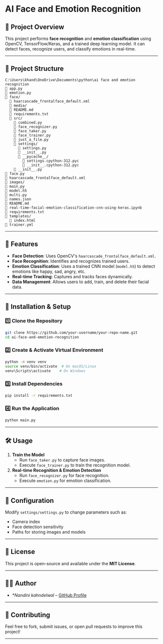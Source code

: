 # AI Face and Emotion Recognition

## 📌 Project Overview
This project performs **face recognition** and **emotion classification** using OpenCV, TensorFlow/Keras, and a trained deep learning model. It can detect faces, recognize users, and classify emotions in real-time.

---

## 📂 Project Structure

```
C:\Users\khand\OneDrive\Documents\python\ai face and emotion recognition
📄 app.py
📄 emotion.py
📂 face/
  📄 haarcascade_frontalface_default.xml
  📂 media/
  📄 README.md
  📄 requirements.txt
  📂 src/
    📄 combined.py
    📄 face_recognizer.py
    📄 face_taker.py
    📄 face_trainer.py
    📄 just_a_file.py
    📂 settings/
      📄 settings.py
      📄 __init__.py
      📂 __pycache__/
        📄 settings.cpython-312.pyc
        📄 __init__.cpython-312.pyc
    📄 __init__.py
📄 face.py
📄 haarcascade_frontalface_default.xml
📂 images/
📄 main.py
📄 model.h5
📄 multi.py
📄 names.json
📄 README.md
📄 real-time-facial-emotion-classification-cnn-using-keras.ipynb
📄 requirements.txt
📂 templates/
  📄 index.html
📄 trainer.yml
```

---

## 🚀 Features
- **Face Detection**: Uses OpenCV's `haarcascade_frontalface_default.xml`.
- **Face Recognition**: Identifies and recognizes trained users.
- **Emotion Classification**: Uses a trained CNN model (`model.h5`) to detect emotions like happy, sad, angry, etc.
- **Real-time Tracking**: Captures and tracks faces dynamically.
- **Data Management**: Allows users to add, train, and delete their facial data.

---

## 🔧 Installation & Setup

### 1️⃣ **Clone the Repository**
```sh
git clone https://github.com/your-username/your-repo-name.git
cd ai-face-and-emotion-recognition
```

### 2️⃣ **Create & Activate Virtual Environment**
```sh
python -m venv venv
source venv/bin/activate  # On macOS/Linux
venv\Scripts\activate    # On Windows
```

### 3️⃣ **Install Dependencies**
```sh
pip install -r requirements.txt
```

### 4️⃣ **Run the Application**
```sh
python main.py
```

---

## 🛠️ Usage
1. **Train the Model**
   - Run `face_taker.py` to capture face images.
   - Execute `face_trainer.py` to train the recognition model.
2. **Real-time Recognition & Emotion Detection**
   - Run `face_recognizer.py` for face recognition.
   - Execute `emotion.py` for emotion classification.

---

## 📝 Configuration
Modify `settings/settings.py` to change parameters such as:
- Camera index
- Face detection sensitivity
- Paths for storing images and models

---

## 📜 License
This project is open-source and available under the **MIT License**.

---

## 👨‍💻 Author
- **Nandini kahndelwal* – [GitHub Profile](https://github.com/your-username)

---

## 🤝 Contributing
Feel free to fork, submit issues, or open pull requests to improve this project!
****
